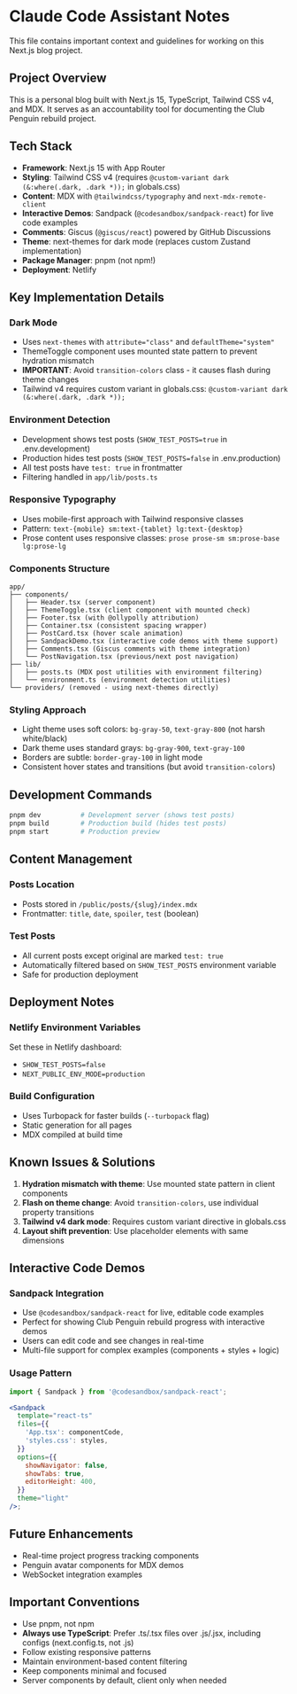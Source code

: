 # Claude Code Assistant Notes

This file contains important context and guidelines for working on this Next.js blog project.

## Project Overview

This is a personal blog built with Next.js 15, TypeScript, Tailwind CSS v4, and MDX. It serves as an accountability tool for documenting the Club Penguin rebuild project.

## Tech Stack

- **Framework**: Next.js 15 with App Router
- **Styling**: Tailwind CSS v4 (requires `@custom-variant dark (&:where(.dark, .dark *));` in globals.css)
- **Content**: MDX with `@tailwindcss/typography` and `next-mdx-remote-client`
- **Interactive Demos**: Sandpack (`@codesandbox/sandpack-react`) for live code examples
- **Comments**: Giscus (`@giscus/react`) powered by GitHub Discussions
- **Theme**: next-themes for dark mode (replaces custom Zustand implementation)
- **Package Manager**: pnpm (not npm!)
- **Deployment**: Netlify

## Key Implementation Details

### Dark Mode

- Uses `next-themes` with `attribute="class"` and `defaultTheme="system"`
- ThemeToggle component uses mounted state pattern to prevent hydration mismatch
- **IMPORTANT**: Avoid `transition-colors` class - it causes flash during theme changes
- Tailwind v4 requires custom variant in globals.css: `@custom-variant dark (&:where(.dark, .dark *));`

### Environment Detection

- Development shows test posts (`SHOW_TEST_POSTS=true` in .env.development)
- Production hides test posts (`SHOW_TEST_POSTS=false` in .env.production)
- All test posts have `test: true` in frontmatter
- Filtering handled in `app/lib/posts.ts`

### Responsive Typography

- Uses mobile-first approach with Tailwind responsive classes
- Pattern: `text-{mobile} sm:text-{tablet} lg:text-{desktop}`
- Prose content uses responsive classes: `prose prose-sm sm:prose-base lg:prose-lg`

### Components Structure

```
app/
├── components/
│   ├── Header.tsx (server component)
│   ├── ThemeToggle.tsx (client component with mounted check)
│   ├── Footer.tsx (with @ollypolly attribution)
│   ├── Container.tsx (consistent spacing wrapper)
│   ├── PostCard.tsx (hover scale animation)
│   ├── SandpackDemo.tsx (interactive code demos with theme support)
│   ├── Comments.tsx (Giscus comments with theme integration)
│   └── PostNavigation.tsx (previous/next post navigation)
├── lib/
│   ├── posts.ts (MDX post utilities with environment filtering)
│   └── environment.ts (environment detection utilities)
└── providers/ (removed - using next-themes directly)
```

### Styling Approach

- Light theme uses soft colors: `bg-gray-50`, `text-gray-800` (not harsh white/black)
- Dark theme uses standard grays: `bg-gray-900`, `text-gray-100`
- Borders are subtle: `border-gray-100` in light mode
- Consistent hover states and transitions (but avoid `transition-colors`)

## Development Commands

```bash
pnpm dev          # Development server (shows test posts)
pnpm build        # Production build (hides test posts)
pnpm start        # Production preview
```

## Content Management

### Posts Location

- Posts stored in `/public/posts/{slug}/index.mdx`
- Frontmatter: `title`, `date`, `spoiler`, `test` (boolean)

### Test Posts

- All current posts except original are marked `test: true`
- Automatically filtered based on `SHOW_TEST_POSTS` environment variable
- Safe for production deployment

## Deployment Notes

### Netlify Environment Variables

Set these in Netlify dashboard:

- `SHOW_TEST_POSTS=false`
- `NEXT_PUBLIC_ENV_MODE=production`

### Build Configuration

- Uses Turbopack for faster builds (`--turbopack` flag)
- Static generation for all pages
- MDX compiled at build time

## Known Issues & Solutions

1. **Hydration mismatch with theme**: Use mounted state pattern in client components
2. **Flash on theme change**: Avoid `transition-colors`, use individual property transitions
3. **Tailwind v4 dark mode**: Requires custom variant directive in globals.css
4. **Layout shift prevention**: Use placeholder elements with same dimensions

## Interactive Code Demos

### Sandpack Integration

- Use `@codesandbox/sandpack-react` for live, editable code examples
- Perfect for showing Club Penguin rebuild progress with interactive demos
- Users can edit code and see changes in real-time
- Multi-file support for complex examples (components + styles + logic)

### Usage Pattern

```jsx
import { Sandpack } from '@codesandbox/sandpack-react';

<Sandpack
  template="react-ts"
  files={{
    'App.tsx': componentCode,
    'styles.css': styles,
  }}
  options={{
    showNavigator: false,
    showTabs: true,
    editorHeight: 400,
  }}
  theme="light"
/>;
```

## Future Enhancements

- Real-time project progress tracking components
- Penguin avatar components for MDX demos
- WebSocket integration examples

## Important Conventions

- Use pnpm, not npm
- **Always use TypeScript**: Prefer .ts/.tsx files over .js/.jsx, including configs (next.config.ts, not .js)
- Follow existing responsive patterns
- Maintain environment-based content filtering
- Keep components minimal and focused
- Server components by default, client only when needed
